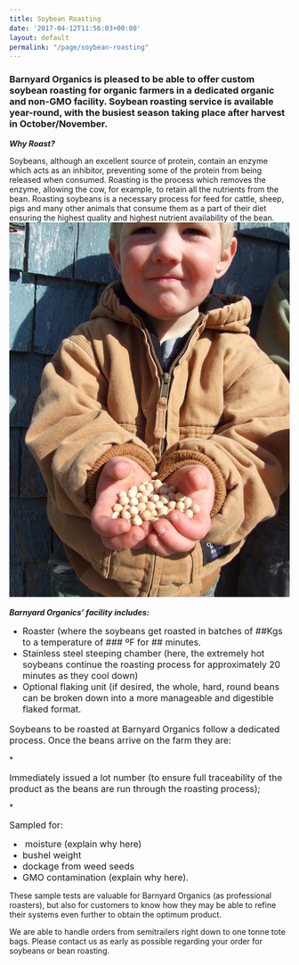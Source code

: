 ```yaml
---
title: Soybean Roasting
date: '2017-04-12T11:56:03+00:00'
layout: default
permalink: "/page/soybean-roasting"
---
```



### Barnyard Organics is pleased to be able to offer custom soybean roasting for organic farmers in a dedicated organic and non-GMO facility.  Soybean roasting service is available year-round, with the busiest season taking place after harvest in October/November.

***Why Roast?***

Soybeans, although an excellent source of protein, contain an enzyme which acts as an inhibitor, preventing some of the protein from being released when consumed.  Roasting is the process which removes the enzyme, allowing the cow, for example, to retain all the nutrients from the bean.  Roasting soybeans is a necessary process for feed for cattle, sheep, pigs and many other animals that consume them as a part of their diet ensuring the highest quality and highest nutrient availability of the bean.![](/images/Sol-soybeans-SMALL.JPG)

***Barnyard Organics’ facility includes:***
<span style="font-size: 1rem;"><ul><li><span style="font-size: 1rem;">Roaster (where the soybeans get roasted in batches of ##Kgs to a temperature of ### ºF for ## minutes.</span><br></li><li><span style="font-size: 1rem;">Stainless steel steeping chamber (here, the extremely hot soybeans continue the roasting process for approximately 20 minutes as they cool down)&nbsp;</span><br></li><li><span style="font-size: 1rem;">Optional flaking unit (if desired, the whole, hard, round beans can be broken down into a more manageable and digestible flaked format.</span><span style="font-size: 1rem;">&nbsp;</span><br></li></ul></span>
<p style="font-size: 1rem;"><span style="font-size: 1rem;">Soybeans to be roasted at Barnyard Organics follow a dedicated process.  Once the beans arrive on the farm they are:</span></p>
* <p><span style="font-size: 1rem;">Immediately issued a lot number (to ensure full traceability of the product as the beans are run through the roasting process);</span></p>
* <p><span style="font-size: 1rem;">Sampled for:</span></p>
  
  * <span style="font-size: 1rem;">&nbsp;moisture (explain why here)</span>
  * <span style="font-size: 1rem;">bushel weight</span>
  * <span style="font-size: 1rem;">dockage from weed seeds</span>
  * <span style="font-size: 1rem;">GMO contamination (explain why here).</span>

These sample tests are valuable for Barnyard Organics (as professional roasters), but also for customers to know how they may be able to refine their systems even further to obtain the optimum product.

We are able to handle orders from semitrailers right down to one tonne tote bags.  Please contact us as early as possible regarding your order for soybeans or bean roasting.





